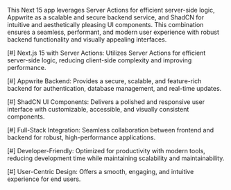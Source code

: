 This Next 15 app leverages Server Actions for efficient server-side logic, Appwrite as a scalable and secure backend service, and ShadCN for intuitive and aesthetically pleasing UI components. This combination ensures a seamless, performant, and modern user experience with robust backend functionality and visually appealing interfaces.

[#] Next.js 15 with Server Actions: Utilizes Server Actions for efficient server-side logic, reducing client-side complexity and improving performance.

[#] Appwrite Backend: Provides a secure, scalable, and feature-rich backend for authentication, database management, and real-time updates.

[#] ShadCN UI Components: Delivers a polished and responsive user interface with customizable, accessible, and visually consistent components.

[#] Full-Stack Integration: Seamless collaboration between frontend and backend for robust, high-performance applications.

[#] Developer-Friendly: Optimized for productivity with modern tools, reducing development time while maintaining scalability and maintainability.

[#] User-Centric Design: Offers a smooth, engaging, and intuitive experience for end users.
